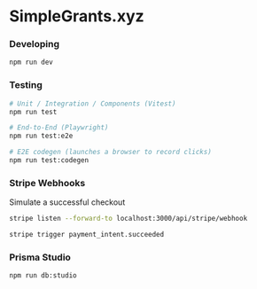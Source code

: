 # SimpleGrants.xyz

### Developing

```sh
npm run dev
```

### Testing

```sh
# Unit / Integration / Components (Vitest)
npm run test

# End-to-End (Playwright)
npm run test:e2e

# E2E codegen (launches a browser to record clicks)
npm run test:codegen
```

### Stripe Webhooks

Simulate a successful checkout

```sh
stripe listen --forward-to localhost:3000/api/stripe/webhook

stripe trigger payment_intent.succeeded
```

### Prisma Studio

```sh
npm run db:studio
```
